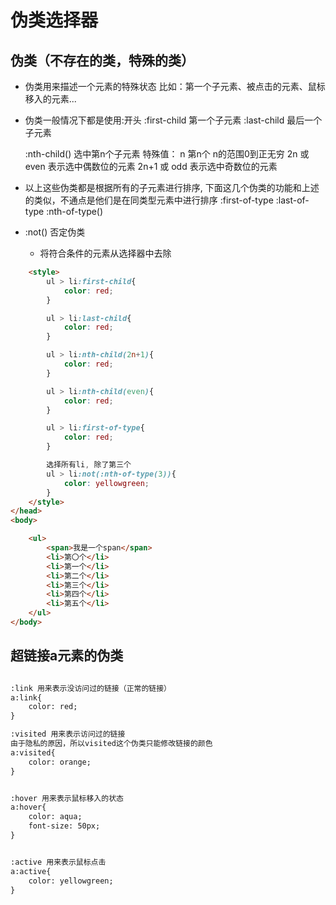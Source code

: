 # 伪类选择器

## 伪类（不存在的类，特殊的类）

- 伪类用来描述一个元素的特殊状态
    比如：第一个子元素、被点击的元素、鼠标移入的元素...
- 伪类一般情况下都是使用:开头
    :first-child 第一个子元素
    :last-child 最后一个子元素

    :nth-child() 选中第n个子元素
        特殊值：
            n 第n个 n的范围0到正无穷
            2n 或 even 表示选中偶数位的元素
            2n+1 或 odd 表示选中奇数位的元素


- 以上这些伪类都是根据所有的子元素进行排序, 下面这几个伪类的功能和上述的类似，不通点是他们是在同类型元素中进行排序
    :first-of-type
    :last-of-type
    :nth-of-type()

- :not() 否定伪类
  - 将符合条件的元素从选择器中去除

```html
    <style>
        ul > li:first-child{
            color: red;
        }

        ul > li:last-child{
            color: red;
        }

        ul > li:nth-child(2n+1){
            color: red;
        }

        ul > li:nth-child(even){
            color: red;
        }

        ul > li:first-of-type{
            color: red;
        }

        选择所有li, 除了第三个
        ul > li:not(:nth-of-type(3)){
            color: yellowgreen;
        }
    </style>
</head>
<body>

    <ul>
        <span>我是一个span</span>
        <li>第〇个</li>
        <li>第一个</li>
        <li>第二个</li>
        <li>第三个</li>
        <li>第四个</li>
        <li>第五个</li>
    </ul>
</body>
```

## 超链接a元素的伪类

```html

:link 用来表示没访问过的链接（正常的链接）
a:link{
    color: red;
}

:visited 用来表示访问过的链接
由于隐私的原因，所以visited这个伪类只能修改链接的颜色
a:visited{
    color: orange;
}


:hover 用来表示鼠标移入的状态
a:hover{
    color: aqua;
    font-size: 50px;
}


:active 用来表示鼠标点击
a:active{
    color: yellowgreen;
}
```